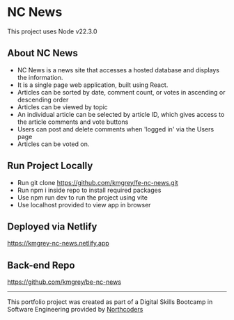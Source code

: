 # NC News

This project uses Node v22.3.0

## About NC News

-   NC News is a news site that accesses a hosted database and displays the information.
-   It is a single page web application, built using React.
-   Articles can be sorted by date, comment count, or votes in ascending or descending order
-   Articles can be viewed by topic
-   An individual article can be selected by article ID, which gives access to the article comments and vote buttons
-   Users can post and delete comments when 'logged in' via the Users page
-   Articles can be voted on.

## Run Project Locally

-   Run git clone https://github.com/kmgrey/fe-nc-news.git
-   Run npm i inside repo to install required packages
-   Use npm run dev to run the project using vite
-   Use localhost provided to view app in browser

## Deployed via Netlify

https://kmgrey-nc-news.netlify.app

## Back-end Repo

https://github.com/kmgrey/be-nc-news

---

This portfolio project was created as part of a Digital Skills Bootcamp in Software Engineering provided by [Northcoders](https://northcoders.com/)
